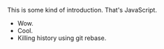 This is some kind of introduction.
That's JavaScript.
* Wow.
* Cool.
* Killing history using git rebase.
